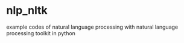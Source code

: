 # nlp_nltk
example codes of natural language processing with natural language processing toolkit in python
